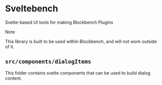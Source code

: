 # Sveltebench

Svelte-based UI tools for making Blockbench Plugins

> [!NOTE]
> This library is built to be used within Blockbench, and will not work outside of it.

## `src/components/dialogItems`

This folder contains svelte components that can be used to build dialog content.
